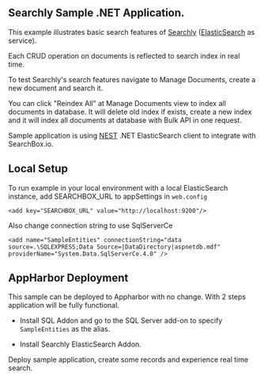 ﻿## Searchly Sample .NET Application.

This example illustrates basic search features of [Searchly](http://www.searchly.com) ([ElasticSearch](http://www.elasticsearch.org) as service).

Each CRUD operation on documents is reflected to search index in real time.

To test Searchly's search features navigate to Manage Documents, create a new document and search it.

You can click "Reindex All" at Manage Documents view to index all documents in database. It will delete old index if exists, create a new index and it will index all documents at database with Bulk API in one request.

Sample application is using [NEST](https://github.com/Mpdreamz/NEST) .NET ElasticSearch client to integrate with SearchBox.io.


## Local Setup

To run example in your local environment with a local ElasticSearch instance, add SEARCHBOX_URL to appSettings in `web.config`

    <add key="SEARCHBOX_URL" value="http://localhost:9200"/>

Also change connection string to use SqlServerCe

    <add name="SampleEntities" connectionString="data source=.\SQLEXPRESS;Data Source=|DataDirectory|aspnetdb.mdf" providerName="System.Data.SqlServerCe.4.0" />


## AppHarbor Deployment

This sample can be deployed to Appharbor with no change. With 2 steps application will be fully functional.

* Install SQL Addon and go to the SQL Server add-on to specify `SampleEntities` as the alias.

* Install Searchly ElasticSearch Addon.

Deploy sample application, create some records and experience real time search.
